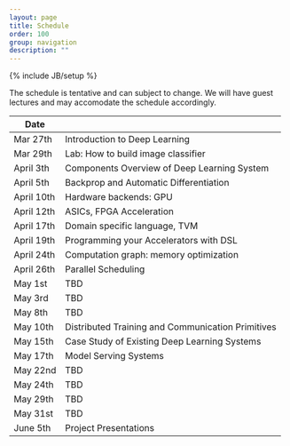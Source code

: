 ```yaml
---
layout: page
title: Schedule
order: 100
group: navigation
description: ""
---
```

{% include JB/setup %}

The schedule is tentative and can subject to change.
We will have guest lectures and may accomodate the schedule accordingly.


| Date         |                                                       |
|--------------| ------------------------------------------------------|
| Mar 27th     |   Introduction to Deep Learning                       |
| Mar 29th     |   Lab: How to build image classifier                  |
| April 3th    |   Components Overview of Deep Learning System         |
| April 5th    |   Backprop and Automatic Differentiation              |
| April 10th   |   Hardware backends: GPU                              |
| April 12th   |   ASICs, FPGA Acceleration                            |
| April 17th   |   Domain specific language, TVM                       |
| April 19th   |   Programming your Accelerators with DSL              |
| April 24th   |   Computation graph: memory optimization              |
| April 26th   |   Parallel Scheduling                                 |
| May 1st      |   TBD                                                 |
| May 3rd      |   TBD                                                 |
| May 8th      |   TBD                                                 |
| May 10th     |   Distributed Training and Communication Primitives   |
| May 15th     |   Case Study of Existing Deep Learning Systems        |
| May 17th     |   Model Serving Systems                               |
| May 22nd     |   TBD                                                 |
| May 24th     |   TBD                                                 |
| May 29th     |   TBD                                                 |
| May 31st     |   TBD                                                 |
| June 5th     |   Project Presentations                               |
